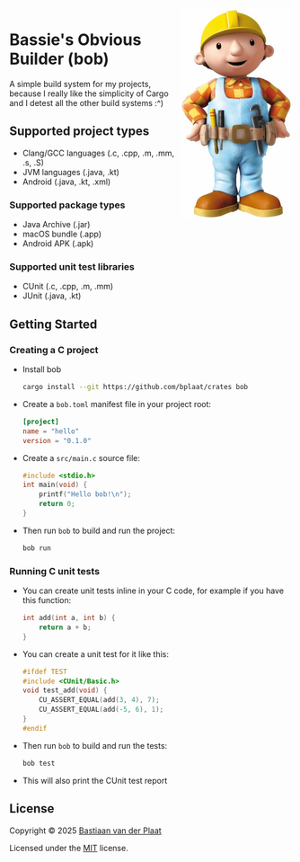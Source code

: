 <img align="right" src="docs/bob-the-builder.jpg" width="200" alt="Bob the Builder">

# Bassie's Obvious Builder (bob)

A simple build system for my projects, because I really like the simplicity of Cargo and I detest all the other build systems :^)

## Supported project types

-   Clang/GCC languages (.c, .cpp, .m, .mm, .s, .S)
-   JVM languages (.java, .kt)
-   Android (.java, .kt, .xml)

### Supported package types

-   Java Archive (.jar)
-   macOS bundle (.app)
-   Android APK (.apk)

### Supported unit test libraries

-   CUnit (.c, .cpp, .m, .mm)
-   JUnit (.java, .kt)

## Getting Started

### Creating a C project

-   Install bob

    ```sh
    cargo install --git https://github.com/bplaat/crates bob
    ```

-   Create a `bob.toml` manifest file in your project root:

    ```toml
    [project]
    name = "hello"
    version = "0.1.0"
    ```

-   Create a `src/main.c` source file:

    ```c
    #include <stdio.h>
    int main(void) {
        printf("Hello bob!\n");
        return 0;
    }
    ```

-   Then run `bob` to build and run the project:

    ```sh
    bob run
    ```

### Running C unit tests

-   You can create unit tests inline in your C code, for example if you have this function:

    ```c
    int add(int a, int b) {
        return a + b;
    }
    ```

-   You can create a unit test for it like this:

    ```c
    #ifdef TEST
    #include <CUnit/Basic.h>
    void test_add(void) {
        CU_ASSERT_EQUAL(add(3, 4), 7);
        CU_ASSERT_EQUAL(add(-5, 6), 1);
    }
    #endif
    ```

-   Then run `bob` to build and run the tests:

    ```sh
    bob test
    ```

-   This will also print the CUnit test report

## License

Copyright © 2025 [Bastiaan van der Plaat](https://github.com/bplaat)

Licensed under the [MIT](../../LICENSE) license.
